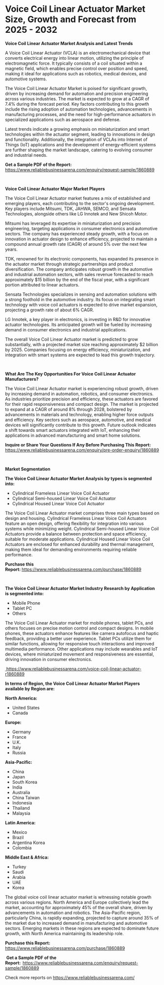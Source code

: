 <p><h1>Voice Coil Linear Actuator Market Size, Growth and Forecast from 2025 - 2032</h1></p><p><strong>Voice Coil Linear Actuator Market Analysis and Latest Trends</strong></p>
<p><p>A Voice Coil Linear Actuator (VCLA) is an electromechanical device that converts electrical energy into linear motion, utilizing the principle of electromagnetic force. It typically consists of a coil situated within a magnetic field, which enables precise control over position and speed, making it ideal for applications such as robotics, medical devices, and automotive systems.</p><p>The Voice Coil Linear Actuator Market is poised for significant growth, driven by increasing demand for automation and precision engineering across various industries. The market is expected to grow at a CAGR of 7.4% during the forecast period. Key factors contributing to this growth include the rising adoption of automation technologies, advancements in manufacturing processes, and the need for high-performance actuators in specialized applications such as aerospace and defense.</p><p>Latest trends indicate a growing emphasis on miniaturization and smart technologies within the actuator segment, leading to innovations in design and functionality. Additionally, the integration of VCLAs into Internet of Things (IoT) applications and the development of energy-efficient systems are further shaping the market landscape, catering to evolving consumer and industrial needs.</p></p>
<p><strong>Get a Sample PDF of the Report:&nbsp;</strong> <a href="https://www.reliablebusinessarena.com/enquiry/request-sample/1860889?utm_campaign=2177&utm_medium=2&utm_source=Github&utm_content=ia&utm_term=06042025&utm_id=voice-coil-linear-actuator">https://www.reliablebusinessarena.com/enquiry/request-sample/1860889</a></p>
<p>&nbsp;</p>
<p><strong>Voice Coil Linear Actuator Major Market Players</strong></p>
<p><p>The Voice Coil Linear Actuator market features a mix of established and emerging players, each contributing to the sector's ongoing development. Key players include Mitsumi, TDK, JAHWA, SEMCO, and Sensata Technologies, alongside others like LG Innotek and New Shicoh Motor.</p><p>Mitsumi has leveraged its expertise in miniaturization and precision engineering, targeting applications in consumer electronics and automotive sectors. The company has experienced steady growth, with a focus on innovation in actuator design to enhance efficiency, projected to maintain a compound annual growth rate (CAGR) of around 5% over the next few years.</p><p>TDK, renowned for its electronic components, has expanded its presence in the actuator market through strategic partnerships and product diversification. The company anticipates robust growth in the automotive and industrial automation sectors, with sales revenue forecasted to reach approximately $15 billion by the end of the fiscal year, with a significant portion attributed to linear actuators.</p><p>Sensata Technologies specializes in sensing and automation solutions with a strong foothold in the automotive industry. Its focus on integrating smart technology with voice coil actuators is expected to drive market expansion, projecting a growth rate of about 6% CAGR.</p><p>LG Innotek, a key player in electronics, is investing in R&D for innovative actuator technologies. Its anticipated growth will be fueled by increasing demand in consumer electronics and industrial applications.</p><p>The overall Voice Coil Linear Actuator market is predicted to grow substantially, with a projected market size reaching approximately $2 billion by 2025. Companies focusing on energy efficiency, miniaturization, and integration with smart systems are expected to lead this growth trajectory.</p></p>
<p>&nbsp;</p>
<p><strong>What Are The Key Opportunities For Voice Coil Linear Actuator Manufacturers?</strong></p>
<p><p>The Voice Coil Linear Actuator market is experiencing robust growth, driven by increasing demand in automation, robotics, and consumer electronics. As industries prioritize precision and efficiency, these actuators are favored for their rapid responsiveness and compact design. The market is projected to expand at a CAGR of around 8% through 2028, bolstered by advancements in materials and technology, enabling higher force outputs and efficiency. Key sectors such as aerospace, automotive, and medical devices will significantly contribute to this growth. Future outlook indicates a shift towards smart actuators integrated with IoT, enhancing their applications in advanced manufacturing and smart home solutions.</p></p>
<p><strong>Inquire or Share Your Questions If Any Before Purchasing This Report:</strong> <a href="https://www.reliablebusinessarena.com/enquiry/pre-order-enquiry/1860889?utm_campaign=2177&utm_medium=2&utm_source=Github&utm_content=ia&utm_term=06042025&utm_id=voice-coil-linear-actuator">https://www.reliablebusinessarena.com/enquiry/pre-order-enquiry/1860889</a></p>
<p>&nbsp;</p>
<p><strong>Market Segmentation</strong></p>
<p><strong>The Voice Coil Linear Actuator Market Analysis by types is segmented into:</strong></p>
<p><ul><li>Cylindrical Frameless Linear Voice Coil Actuator</li><li>Cylindrical Semi-housed Linear Voice Coil Actuator</li><li>Cylindrical Housed Linear Voice Coil Actuator</li></ul></p>
<p><p>The Voice Coil Linear Actuator market comprises three main types based on design and housing. Cylindrical Frameless Linear Voice Coil Actuators feature an open design, offering flexibility for integration into various systems while minimizing weight. Cylindrical Semi-housed Linear Voice Coil Actuators provide a balance between protection and space efficiency, suitable for moderate applications. Cylindrical Housed Linear Voice Coil Actuators are enclosed for enhanced durability and thermal management, making them ideal for demanding environments requiring reliable performance.</p></p>
<p><strong>Purchase this Report:&nbsp;</strong><a href="https://www.reliablebusinessarena.com/purchase/1860889?utm_campaign=2177&utm_medium=2&utm_source=Github&utm_content=ia&utm_term=06042025&utm_id=voice-coil-linear-actuator">https://www.reliablebusinessarena.com/purchase/1860889</a></p>
<p>&nbsp;</p>
<p><strong>The Voice Coil Linear Actuator Market Industry Research by Application is segmented into:</strong></p>
<p><ul><li>Mobile Phone</li><li>Tablet PC</li><li>Others</li></ul></p>
<p><p>The Voice Coil Linear Actuator market for mobile phones, tablet PCs, and others focuses on precise motion control and compact designs. In mobile phones, these actuators enhance features like camera autofocus and haptic feedback, providing a better user experience. Tablet PCs utilize them for similar functions, allowing for responsive touch interactions and improved multimedia performance. Other applications may include wearables and IoT devices, where miniaturized movement and responsiveness are essential, driving innovation in consumer electronics.</p></p>
<p><a href="https://www.reliablebusinessarena.com/voice-coil-linear-actuator-r1860889?utm_campaign=2177&utm_medium=2&utm_source=Github&utm_content=ia&utm_term=06042025&utm_id=voice-coil-linear-actuator">&nbsp;https://www.reliablebusinessarena.com/voice-coil-linear-actuator-r1860889</a></p>
<p><strong>In terms of Region, the Voice Coil Linear Actuator Market Players available by Region are:</strong></p>
<p>
    <p> <strong> North America: </strong>
        <ul>
            <li>United States</li>
            <li>Canada</li>
        </ul>
        </p> 
    <p> <strong> Europe: </strong>
        <ul>
            <li>Germany</li>
            <li>France</li>
            <li>U.K.</li>
            <li>Italy</li>
            <li>Russia</li>
        </ul>
        </p> 
    <p> <strong> Asia-Pacific: </strong>
        <ul>
            <li>China</li>
            <li>Japan</li>
            <li>South Korea</li>
            <li>India</li>
            <li>Australia</li>
            <li>China Taiwan</li>
            <li>Indonesia</li>
            <li>Thailand</li>
            <li>Malaysia</li>
        </ul>
        </p> 
    <p> <strong> Latin America: </strong>
        <ul>
            <li>Mexico</li>
            <li>Brazil</li>
            <li>Argentina Korea</li>
            <li>Colombia</li>
        </ul>
        </p> 
    <p> <strong> Middle East & Africa: </strong>
        <ul>
            <li>Turkey</li>
            <li>Saudi</li>
            <li>Arabia</li>
            <li>UAE</li>
            <li>Korea</li>
        </ul>
    </p>
    </p>
<p><p>The global voice coil linear actuator market is witnessing notable growth across various regions. North America and Europe collectively lead the market, accounting for approximately 45% of the overall share, driven by advancements in automation and robotics. The Asia-Pacific region, particularly China, is rapidly expanding, projected to capture around 35% of the market due to increased demand in manufacturing and automotive sectors. Emerging markets in these regions are expected to dominate future growth, with North America maintaining its leadership role.</p></p>
<p><strong>Purchase this Report: </strong><a href="https://www.reliablebusinessarena.com/purchase/1860889?utm_campaign=2177&utm_medium=2&utm_source=Github&utm_content=ia&utm_term=06042025&utm_id=voice-coil-linear-actuator">https://www.reliablebusinessarena.com/purchase/1860889</a></p>
<p>&nbsp;<strong>Get a Sample PDF of the Report:&nbsp;&nbsp;</strong><a href="https://www.reliablebusinessarena.com/enquiry/request-sample/1860889?utm_campaign=2177&utm_medium=2&utm_source=Github&utm_content=ia&utm_term=06042025&utm_id=voice-coil-linear-actuator">https://www.reliablebusinessarena.com/enquiry/request-sample/1860889</a></p>
<p><strong></strong></p>
<p>Check more reports on <a href="https://www.reliablebusinessarena.com/?utm_campaign=2177&utm_medium=2&utm_source=Github&utm_content=ia&utm_term=06042025&utm_id=voice-coil-linear-actuator">https://www.reliablebusinessarena.com/</a></p>